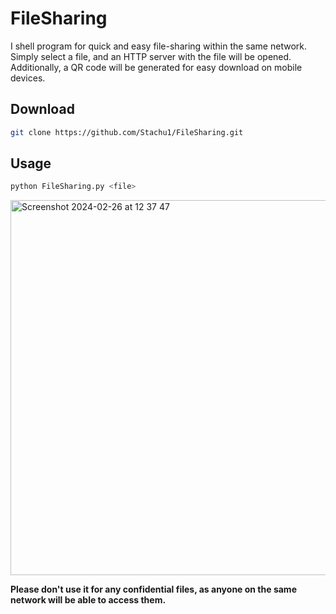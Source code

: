 # FileSharing
I shell program for quick and easy file-sharing within the same network. Simply select a file, and an HTTP server with the file will be opened. Additionally, a QR code will be generated for easy download on mobile devices.

## Download
```bash
git clone https://github.com/Stachu1/FileSharing.git
```

## Usage
```bash
python FileSharing.py <file>
```

<img width="600" alt="Screenshot 2024-02-26 at 12 37 47" src="https://github.com/Stachu1/FileSharing/assets/77758413/02049216-6b1e-4994-9a85-0d190614919e">


**Please don't use it for any confidential files, as anyone on the same network will be able to access them.**

